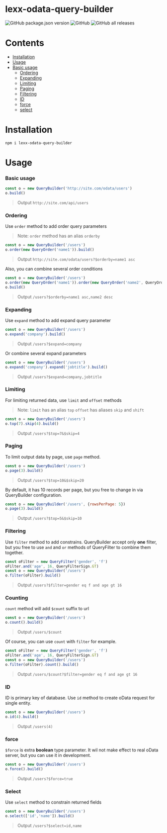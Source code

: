 # lexx-odata-query-builder

![GitHub package.json version](https://img.shields.io/github/package-json/v/lexxyar/lexx-odata-query-builder)
![GitHub](https://img.shields.io/github/license/lexxyar/lexx-odata-query-builder)
![GitHub all releases](https://img.shields.io/github/downloads/lexxyar/lexx-odata-query-builder/total)

# Contents
* [Installation](#installation)
* [Usage](#usage)
* [Basic usage](#basic-usage)
  * [Ordering](#ordering)
  * [Expanding](#expanding)
  * [Limiting](#limiting)
  * [Paging](#paging)
  * [Filtering](#filtering)
  * [ID](#id)
  * [force](#force)
  * [select](#select)


# Installation
```shell script
npm i lexx-odata-query-builder
```

# Usage
### Basic usage
```js
const o = new QueryBuilder('http://site.com/odata/users')
o.build()
```
> Output `http://site.com/api/users`

### Ordering
Use `order` method to add order query parameters
> Note: `order` method has an alias `orderby`

```js
const o = new QueryBuilder('/users')
o.order(new QueryOrder('name1')).build()
```
> Output `http://site.com/odata/users?$orderby=name1 asc`

Also, you can combine several order conditions
```js
const o = new QueryBuilder('/users')
o.order(new QueryOrder('name1')).order(new QueryOrder('name2', QueryOrderDirection.DESC))
o.build()
```

> Output `/users?$orderby=name1 asc,name2 desc`

### Expanding
Use `expand` method to add expand query parameter
```js
const o = new QueryBuilder('/users')
o.expand('company').build()
```

> Output `/users?$expand=company`

Or combine several expand parameters
```js
const o = new QueryBuilder('/users')
o.expand('company').expand('jobtitle').build()
```

> Output `/users?$expand=company,jobtitle`

### Limiting
For limiting returned data, use `limit` and `offset` methods
> Note: `limit` has an alias `top`
> `offset` has aliases `skip` and `shift`
 
```js
const o = new QueryBuilder('/users')
o.top(7).skip(4).build()
```
> Output `/users?$top=7&$skip=4`

### Paging
To limit output data by page, use `page` method.
```js
const o = new QueryBuilder('/users')
o.page(3).build()
```
> Output `/users?$top=10&$skip=20`

By default, it has 10 records per page, but you free to change in via QueryBuilder configuration.
```js
const o = new QueryBuilder('/users', {rowsPerPage: 5})
o.page(3).build()
```
> Output `/users?$top=5&$skip=10`

### Filtering
Use `filter` method to add constrains. QueryBuilder accept only **one** filter, but you free to use `and` and `or` 
methods of QueryFilter to combine them together.  
```js
const oFilter = new QueryFilter('gender', 'f')
oFilter.and('age', 16, QueryFilterSign.GT)
const o = new QueryBuilder('/users')
o.filter(oFilter).build()
```
> Output `/users?$filter=gender eq f and age gt 16`

### Counting
`count` method will add `$count` suffix to url
```js
const o = new QueryBuilder('/users')
o.count().build()
```
> Output `/users/$count`

Of course, you can use `count` with `filter` for example.
```js
const oFilter = new QueryFilter('gender', 'f')
oFilter.and('age', 16, QueryFilterSign.GT)
const o = new QueryBuilder('/users')
o.filter(oFilter).count().build()
```
> Output `/users/$count?$filter=gender eq f and age gt 16`

### ID
ID is primary key of database. Use `id` method to create oData request for single entity.
```js
const o = new QueryBuilder('/users')
o.id(4).build()
```
> Output `/users(4)`

### force
`$force` is extra **boolean** type parameter. It wil not make effect to real oData server, but you can use it in 
development. 
```js
const o = new QueryBuilder('/users')
o.force().build()
```
> Output `/users?$force=true`

### Select
Use `select` method to constrain returned fields
```js
const o = new QueryBuilder('/users')
o.select(['id','name']).build()
```

> Output `/users?$select=id,name`
